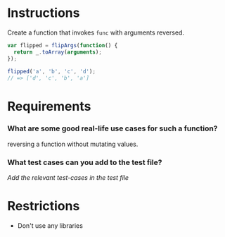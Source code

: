 # Instructions

Create a function that invokes `func` with arguments reversed.

```js
var flipped = flipArgs(function() {
  return _.toArray(arguments);
});
 
flipped('a', 'b', 'c', 'd');
// => ['d', 'c', 'b', 'a']
```

# Requirements

### **What are some good real-life use cases for such a function?**
reversing a function without mutating values.

### **What test cases can you add to the test file?**

*Add the relevant test-cases in the test file*


# Restrictions
- Don't use any libraries